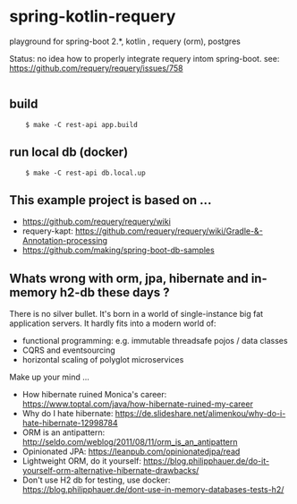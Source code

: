# spring-kotlin-requery
playground for spring-boot 2.*, kotlin , requery (orm), postgres


Status: no idea how to properly integrate requery intom spring-boot.
see: https://github.com/requery/requery/issues/758



```

```


## build

```
    $ make -C rest-api app.build

```

## run local db (docker)

```
    $ make -C rest-api db.local.up

```


## This example project is based on ...
- https://github.com/requery/requery/wiki
- requery-kapt: https://github.com/requery/requery/wiki/Gradle-&-Annotation-processing
- https://github.com/making/spring-boot-db-samples

## Whats wrong with orm, jpa, hibernate and in-memory h2-db these days ?

There is no silver bullet. 
It's born in a world of single-instance big fat application servers.
It hardly fits into a modern world of:

- functional programming: e.g. immutable threadsafe pojos / data classes 
- CQRS and eventsourcing
- horizontal scaling of polyglot microservices

Make up your mind ...

- How hibernate ruined Monica's career: https://www.toptal.com/java/how-hibernate-ruined-my-career
- Why do I hate hibernate: https://de.slideshare.net/alimenkou/why-do-i-hate-hibernate-12998784
- ORM is an antipattern: http://seldo.com/weblog/2011/08/11/orm_is_an_antipattern
- Opinionated JPA: https://leanpub.com/opinionatedjpa/read
- Lightweight ORM, do it yourself: https://blog.philipphauer.de/do-it-yourself-orm-alternative-hibernate-drawbacks/
- Don't use H2 db for testing, use docker: https://blog.philipphauer.de/dont-use-in-memory-databases-tests-h2/


